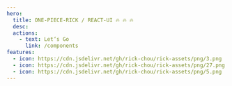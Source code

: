 ```yaml
---
hero:
  title: ONE-PIECE-RICK / REACT-UI 🔥 🔥 🔥
  desc:
  actions:
    - text: Let‘s Go
      link: /components
features:
  - icon: https://cdn.jsdelivr.net/gh/rick-chou/rick-assets/png/3.png
  - icon: https://cdn.jsdelivr.net/gh/rick-chou/rick-assets/png/27.png
  - icon: https://cdn.jsdelivr.net/gh/rick-chou/rick-assets/png/5.png
---
```

